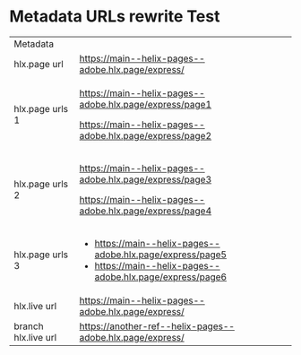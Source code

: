 # Metadata URLs rewrite Test

<table>
  <tr>
    <td>Metadata</td>
  </tr>
  <tr>
    <td>hlx.page url</td>
    <td><a href="https://main--helix-pages--adobe.hlx.page/express/">https://main--helix-pages--adobe.hlx.page/express/</a></td>
  </tr>
  <tr>
    <td>hlx.page urls 1</td>
    <td>
      <p><a href="https://main--helix-pages--adobe.hlx.page/express/page1">https://main--helix-pages--adobe.hlx.page/express/page1</a></p>
      <p><a href="https://main--helix-pages--adobe.hlx.page/express/page2">https://main--helix-pages--adobe.hlx.page/express/page2</a></p></td>
  </tr>
  <tr>
    <td>hlx.page urls 2</td>
    <td>
      <p><a href="https://main--helix-pages--adobe.hlx.page/express/page3">https://main--helix-pages--adobe.hlx.page/express/page3</a>&nbsp;</p>
      <p><a href="https://main--helix-pages--adobe.hlx.page/express/page4">https://main--helix-pages--adobe.hlx.page/express/page4</a>&nbsp;</p></td>
  </tr>
  <tr>
    <td>hlx.page urls 3</td>
    <td>
      <ul>
        <li><a href="https://main--helix-pages--adobe.hlx.page/express/page5">https://main--helix-pages--adobe.hlx.page/express/page5</a></li>
        <li><a href="https://main--helix-pages--adobe.hlx.page/express/page6">https://main--helix-pages--adobe.hlx.page/express/page6</a></li>
      </ul>
    </td>
  </tr>
  <tr>
    <td>hlx.live url</td>
    <td><a href="https://main--helix-pages--adobe.hlx.live/express/">https://main--helix-pages--adobe.hlx.page/express/</a></td>
  </tr>
  <tr>
    <td>branch hlx.live url</td>
    <td><a href="https://another-ref--helix-pages--adobe.hlx.live/express/">https://another-ref--helix-pages--adobe.hlx.page/express/</a></td>
  </tr>
</table>
